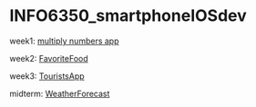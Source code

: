 # INFO6350_smartphoneIOSdev

week1: [multiply numbers app](https://github.com/Lesleyla/INFO6350_smartphoneIOSdev/tree/main/MultiplyNumbers)

week2: [FavoriteFood](https://github.com/Lesleyla/INFO6350_smartphoneIOSdev/tree/main/myFavoriteFood/FavoriteFood)

week3: [TouristsApp](https://github.com/Lesleyla/INFO6350_smartphoneIOSdev/tree/main/TouristApp)

midterm: [WeatherForecast](https://github.com/Lesleyla/INFO6350_smartphoneIOSdev/tree/main/WeatherForecast)

